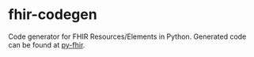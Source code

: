 # fhir-codegen
Code generator for FHIR Resources/Elements in Python. 
Generated code can be found at [py-fhir](https://github.com/mellesies/py-fhir.git).
